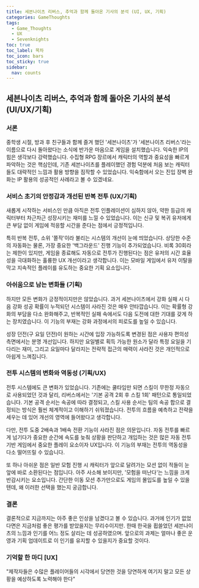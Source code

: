 ```yaml
---
title: 세븐나이츠 리버스, 추억과 함께 돌아온 기사의 분석 (UI, UX, 기획)
categories: GameThoughts
tags:
  - Game_Thoughts
  - UX
  - Sevenknights
toc: true
toc_label: 목차
toc_icon: bars
toc_sticky: true
sidebar:
  nav: counts
---
```

## 세븐나이츠 리버스, 추억과 함께 돌아온 기사의 분석 (UI/UX/기획)

### 서론

중학생 시절, 방과 후 친구들과 함께 즐겨 했던 '세븐나이츠'가 '세븐나이츠 리버스'라는 이름으로 다시 돌아왔다는 소식에 반가운 마음으로 게임을 설치했습니다. 익숙한 IP의 힘은 생각보다 강력했습니다. 수집형 RPG 장르에서 캐릭터의 역할과 중요성을 빠르게 파악하는 것은 핵심인데, 기존 세븐나이츠를 플레이했던 경험 덕분에 처음 보는 캐릭터들도 대략적인 느낌과 활용 방향을 짐작할 수 있었습니다. 익숙함에서 오는 진입 장벽 완화는 IP 활용의 성공적인 사례라고 볼 수 있겠네요.

### 서비스 초기의 안정감과 개선된 반복 전투 (UX/기획)

새롭게 시작하는 서비스인 만큼 아직은 전투 인플레이션이 심하지 않아, 약한 등급의 캐릭터부터 차근차근 성장시키는 재미를 느낄 수 있었습니다. 이는 신규 및 복귀 유저에게 큰 부담 없이 게임에 적응할 시간을 준다는 점에서 긍정적입니다.


특히 반복 전투, 소위 '쫄작'이라 불리는 시스템의 개선이 눈에 띄었습니다. 상당한 수준의 자동화는 물론, 가장 중요한 '백그라운드' 진행 기능이 추가되었습니다. 비록 30회라는 제한이 있지만, 게임을 종료해도 자동으로 전투가 진행된다는 점은 유저의 시간 효율성을 극대화하는 훌륭한 UX 개선이라고 생각합니다. 이는 모바일 게임에서 유저 이탈을 막고 지속적인 플레이를 유도하는 중요한 기획 요소입니다.

### 아쉬움으로 남는 변화들 (기획)

하지만 모든 변화가 긍정적이지만은 않았습니다. 과거 세븐나이츠에서 강화 실패 시 다음 강화 성공 확률이 누적되던 시스템이 사라진 것은 매우 안타깝습니다. 이는 확률형 강화의 부담을 다소 완화해주고, 반복적인 실패 속에서도 다음 도전에 대한 기대를 갖게 하는 장치였습니다. 이 기능의 부재는 강화 과정에서의 피로도를 높일 수 있습니다.


성장 던전(구 요일 던전)이 원하는 시간에 입장 가능하도록 변경된 점은 사용자 편의성 측면에서는 분명 개선입니다. 하지만 요일별로 획득 가능한 원소가 달라 특정 요일을 기다리는 재미, 그리고 요일마다 달라지는 전략적 접근의 매력이 사라진 것은 개인적으로 아쉽게 느껴집니다.

### 전투 시스템의 변화와 역동성 (기획/UX)

전투 시스템에도 큰 변화가 있었습니다. 기존에는 쿨타임만 되면 스킬이 무한정 자동으로 사용되었던 것과 달리, 리버스에서는 '기본 공격 2회 후 스킬 1회' 패턴으로 통일되었습니다. 기본 공격 순서는 속공에 따라 결정되고, 스킬 사용 순서는 팀의 속공 합으로 결정되는 방식은 훨씬 체계적이고 이해하기 쉬워졌습니다. 전투의 흐름을 예측하고 전략을 세우는 데 있어 개선의 영역에 들어왔다고 생각합니다.


다만, 전투 도중 2배속과 1배속 전환 기능이 사라진 점은 의문입니다. 자동 전투를 빠르게 넘기다가 중요한 순간에 속도를 늦춰 상황을 판단하고 개입하는 것은 많은 자동 전투 기반 게임에서 중요한 플레이 요소이자 UX입니다. 이 기능의 부재는 전투의 역동성을 다소 떨어뜨릴 수 있습니다.


또 하나 아쉬운 점은 일반 모험 진행 시 캐릭터가 앞으로 달려가는 모션 없이 적들이 눈앞에 바로 소환된다는 점입니다. 아주 사소해 보이지만, '모험을 떠난다'는 느낌을 크게 반감시키는 요소입니다. 간단한 이동 모션 추가만으로도 게임의 몰입도를 높일 수 있을 텐데, 왜 이러한 선택을 했는지 궁금합니다.

### 결론

결론적으로 지금까지는 아주 좋은 인상을 남겼다고 볼 수 있습니다. 과거에 인기가 없었다면은 지금처럼 좋은 평가를 받았을지는 무리수이지만. 한때 한국을 휩쓸었던 세븐나이츠의 느낌과 인기를 어느 정도 살리는 데 성공하였으며. 앞으로의 과제는 얼마나 좋은 운영과 기획 업데이트로 이 인기를 유지할 수 있을지가 중요할 것이다.

### 기억할 한 마디 [UX]

"제작자들은 수많은 플레이어들의 시각에서 당연한 것을 당연하게 여기지 말고 모든 상황을 예상하도록 노력해야 한다"